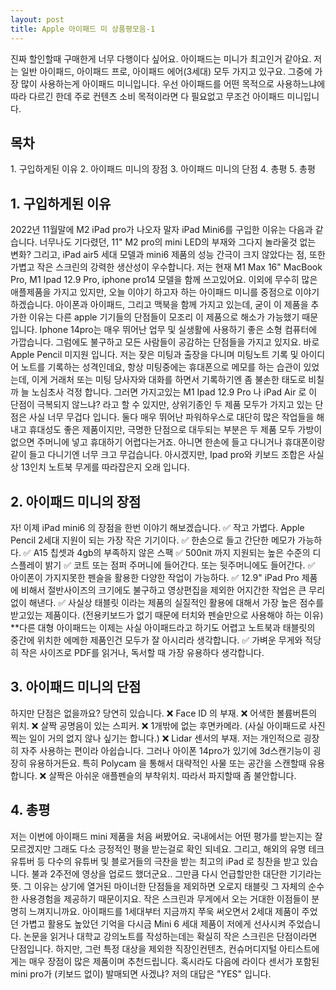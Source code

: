```yaml
---
layout: post
title: Apple 아이패드 미 상품평모음-1
---
```


진짜 할인할때 구매한게 너무 다행이다 싶어요.
아이패드는 미니가 최고인거 같아요.
저는 일반 아이패드, 아이패드 프로, 아이패드 에어(3세대) 모두 가지고 있구요.
그중에 가장 많이 사용하는게 아이패드 미니입니다.
우선 아이패드를 어떤 목적으로 사용하느냐에 따라 다르긴 한데 주로 컨텐츠 소비 목적이라면 다 필요없고 무조건 아이패드 미니입니다.

<h2>목차</h2>
1. 구입하게된 이유
2. 아이패드 미니의 장점
3. 아이패드 미니의 단점
4. 총평
5. 총평


<h2>1. 구입하게된 이유</h2>
2022년 11월말에 M2 iPad pro가 나오자 말자 iPad Mini6를 구입한 이유는 다음과 같습니다.
너무나도 기다렸던, 11" M2 pro의 mini LED의 부재와 그다지 놀라울것 없는 변화? 그리고, iPad air5 세대 모델과 mini6 제품의 성능 간극이 크지 않았다는 점, 또한 가볍고 작은 스크린의 강력한 생산성이 우수합니다.
저는 현재 M1 Max 16" MacBook Pro, M1 Ipad 12.9 Pro, iphone pro14 모델을 함께 쓰고있어요.
이외에 무수히 많은 애플제품을 가지고 있지만, 오늘 이야기 하고자 하는 아이패드 미니를 중점으로 이야기 하겠습니다.
아이폰과 아이패드, 그리고 맥북을 함께 가지고 있는데, 굳이 이 제품을 추가한 이유는 다른 apple 기기들의 단점들이 모조리 이 제품으로 해소가 가능했기 때문입니다.
Iphone 14pro는 매우 뛰어난 업무 및 실생활에 사용하기 좋은 소형 컴퓨터에 가깝습니다. 
그럼에도 불구하고 모든 사람들이 공감하는 단점들을 가지고 있지요.
바로 Apple Pencil 미지원 입니다. 저는 잦은 미팅과 출장을 다니며 미팅노트 기록 및 아이디어 노트를 기록하는 성격인데요, 항상 미팅중에는 휴대폰으로 메모를 하는 습관이 있었는데, 이게 거래처 또는 미팅 당사자와 대화를 하면서 기록하기엔 좀 불손한 태도로 비칠까 늘 노심초사 걱정 합니다.
그러면 가지고있는 M1 Ipad 12.9 Pro 나 iPad Air 로 이 단점이 극복되지 않느냐? 라고 할 수 있지만, 상위기종인 두 제품 모두가 가지고 있는 단점은 사실 너무 무겁다 입니다. 
둘다 매우 뛰어난 파워하우스로 대단히 많은 작업들을 해내고 휴대성도 좋은 제품이지만, 극명한 단점으로 대두되는 부분은 두 제품 모두 가방이 없으면 주머니에 넣고 휴대하기 어렵다는거죠. 아니면 한손에 들고 다니거나 휴대폰이랑 같이 들고 다니기엔 너무 크고 무겁습니다. 
아시겠지만, Ipad pro와 키보드 조합은 사실상 13인치 노트북 무게를 따라잡은지 오래 입니다.



<h2>2. 아이패드 미니의 장점</h2>
자! 이제 iPad mini6 의 장점을 한번 이야기 해보겠습니다.
✅ 작고 가볍다. Apple Pencil 2세대 지원이 되는 가장 작은 기기이다.
✅ 한손으로 들고 간단한 메모가 가능하다.
✅ A15 칩셋과 4gb의 부족하지 않은 스팩
✅ 500nit 까지 지원되는 높은 수준의 디스플레이 밝기
✅ 코트 또는 점퍼 주머니에 들어간다. 또는 뒷주머니에도 들어간다.
✅ 아이폰이 가지지못한 펜슬을 활용한 다양한 작업이 가능하다.
✅ 12.9" iPad Pro 제품에 비해서 절반사이즈의 크기에도 불구하고 영상편집을 제외한 어지간한 작업은 큰 무리 없이 해낸다.
✅ 사실상 태블릿 이라는 제품의 실질적인 활용에 대해서 가장 높은 점수를 받고있는 제품이다. (전용키보드가 없기 때문에 터치와 펜슬만으로 사용해야 하는 이유) **다른 대형 아이패드는 이제는 사실 아이패드라고 하기도 어렵고 노트북과 태블릿의 중간에 위치한 에메한 제품인건 모두가 잘 아시리라 생각합니다.
✅ 가벼운 무게와 적당히 작은 사이즈로 PDF를 읽거나, 독서할 때 가장 유용하다 생각합니다.



<h2>3. 아이패드 미니의 단점</h2>
하지만 단점은 없을까요? 당연히 있습니다.
❌ Face ID 의 부재.
❌ 어색한 볼륨버튼의 위치.
❌ 살짝 공명음이 있는 스피커.
❌ 1개밖에 없는 후면카메라. (사실 아이패드로 사진찍는 일이 거의 없지 않나 싶기는 합니다.)
❌ Lidar 센서의 부재. 저는 개인적으로 굉장히 자주 사용하는 편이라 아쉽습니다. 그러나 아이폰 14pro가 있기에 3d스캔기능이 굉장히 유용하거든요. 특히 Polycam 을 통해서 대략적인 사물 또는 공간을 스캔할때 유용합니다.
❌ 살짝은 아쉬운 애플펜슬의 부착위치. 따라서 파지할때 좀 불안합니다.


<h2>4. 총평</h2>
저는 이번에 아이패드 mini 제품을 처음 써봤어요.
국내에서는 어떤 평가를 받는지는 잘 모르겠지만 그래도 다소 긍정적인 평을 받는걸로 확인 되네요.
그리고, 해외의 유명 테크 유튜버 등 다수의 유튜버 및 블로거들의 극찬을 받는 최고의 iPad 로 칭찬을 받고 있습니다.
불과 2주전에 영상을 업로드 했더군요.. 그만큼 다시 언급할만한 대단한 기기라는 뜻.
그 이유는 상기에 열거된 마이너한 단점들을 제외하면 오로지 태블릿 그 자체의 순수한 사용경험을 제공하기 때문이지요.
작은 스크린과 무게에서 오는 거대한 이점들이 분명히 느껴지니까요.
아이패드를 1세대부터 지금까지 쭈욱 써오면서 2세대 제품이 주었던 가볍고 활용도 높았던 기억을 다시금 Mini 6 세대 제품이 저에게 선사시켜 주었습니다.
논문을 읽거나 대학교 강의노트를 작성하는데는 확실히 작은 스크린은 단점이라면 단점입니다. 하지만, 그런 특정 대상을 제외한
직장인컨텐츠, 컨슈머디지털 아티스트에게는 매우 장점이 많은 제품이며 추천드립니다.
혹시라도 다음에 라이다 센서가 포함된 mini pro가 (키보드 없이) 발매되면 사겠냐? 저의 대답은 "YES" 입니다.
